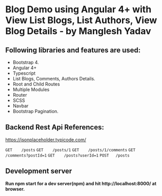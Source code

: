 # Blog Demo using Angular 4+ with View List Blogs, List Authors, View Blog Details - by Manglesh Yadav
## Following libraries and features are used:

* Bootstrap 4.
* Angular 4+
* Typescript
* List Blogs, Comments, Authors Details.
* Root and Child Routes
* Multiple Modules
* Router
* SCSS
* Navbar
* Bootstrap Pagination.

## Backend Rest Api References:

https://jsonplaceholder.typicode.com/

`GET	/posts`
`GET	/posts/1`
`GET	/posts/1/comments`
`GET	/comments?postId=1`
`GET	/posts?userId=1`
`POST	/posts`


## Development server

**Run npm start for a dev server(npm) and hit http://localhost:8000/ at browser.**
